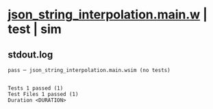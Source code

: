 # [json_string_interpolation.main.w](../../../../../examples/tests/valid/json_string_interpolation.main.w) | test | sim

## stdout.log
```log
pass ─ json_string_interpolation.main.wsim (no tests)
 
 
Tests 1 passed (1)
Test Files 1 passed (1)
Duration <DURATION>
```

